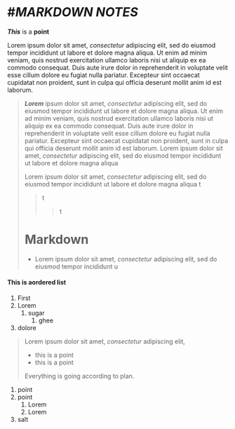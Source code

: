 # #*MARKDOWN NOTES*
 ***This*** is a **point**

Lorem ipsum dolor sit amet, *consectetur* adipiscing elit, sed do eiusmod tempor incididunt ut labore et dolore magna aliqua. Ut enim ad minim veniam, quis nostrud exercitation ullamco laboris nisi ut aliquip ex ea commodo consequat. Duis aute irure dolor in reprehenderit in voluptate velit esse cillum dolore eu fugiat nulla pariatur. Excepteur sint occaecat cupidatat non proident, sunt in culpa qui officia deserunt mollit anim id est laborum.

> ***Lorem*** ipsum dolor sit amet, *consectetur* adipiscing elit, sed do eiusmod tempor incididunt ut labore et dolore magna aliqua. Ut enim ad minim veniam, quis nostrud exercitation ullamco laboris nisi ut aliquip ex ea commodo consequat. Duis aute irure dolor in reprehenderit in voluptate velit esse cillum dolore eu fugiat nulla pariatur. Excepteur sint occaecat cupidatat non proident, sunt in culpa qui officia deserunt mollit anim id est laborum.
> Lorem ipsum dolor sit amet, *consectetur* adipiscing elit, sed do eiusmod tempor incididunt ut labore et dolore magna aliqua
>
> Lorem ipsum dolor sit amet, *consectetur* adipiscing elit, sed do eiusmod tempor incididunt ut labore et dolore magna aliqua
> t
>> t
>>> t
> # Markdown
>
> * Lorem ipsum dolor sit amet, *consectetur* adipiscing elit, sed do eiusmod tempor incididunt u
#### This is aordered list

1. First
2. Lorem
    1. sugar
        1. ghee
3. dolore
   
> Lorem ipsum dolor sit amet, *consectetur* adipiscing elit,
>
> - this is a point
> - this is a point
>   
> Everything is going according to plan.

1. point
2. point
    1. Lorem
    2. Lorem
3. salt
